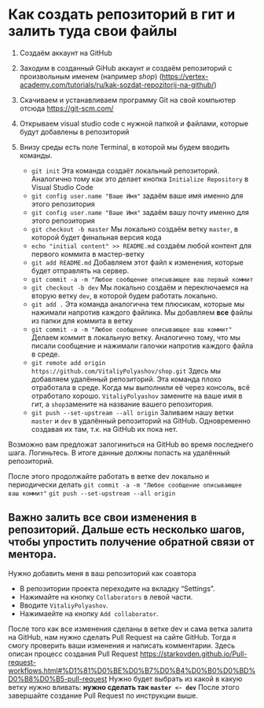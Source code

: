 # Как создать репозиторий в гит и залить туда свои файлы

1. Создаём аккаунт на GitHub
2. Заходим в созданный GiHub аккаунт и создаём репозиторий с произвольным именем (например *shop*)  (https://vertex-academy.com/tutorials/ru/kak-sozdat-repozitorij-na-github/)
3. Скачиваем и устанавливаем программу Git на свой компьютер отсюда https://git-scm.com/
4. Открываем visual studio code c нужной папкой и файлами, которые будут добавлены в репозиторий
5. Внизу среды есть поле Terminal, в которой мы будем вводить команды.

	 - `git init`  Эта команда создаёт локальный репозиторий. Аналогично тому как это делает кнопка `Initialize Repository` в Visual Studio Code
	 - 	`git config user.name "Ваше Имя"` задаём ваше имя именно для этого репозитория
	 - `git config user.name "Ваше Имя"` задаём вашу почту именно для этого репозитория
	 - `git checkout -b master` Мы локально создаём ветку `master`, в которой будет финальная версия кода
	 - `echo "initial content" >> README.md` создаём любой контент для первого коммита в мастер-ветку
	 - `git add README.md` Добавляем этот файл к изменения, которые будет отправлять на сервер.
	 - `git commit -a -m "Любое сообщение описывающее ваш первый коммит`
	 - `git checkout -b dev` Мы локально создаём и переключаемся на вторую ветку `dev`, в которой будем работать локально.
	 - `git add .` Эта команда аналогична тем плюсикам, которые мы нажимали напротив каждого файлика. Мы добавляем **все** файлы из папки для коммита в ветку
	 - `git commit -a -m "Любое сообщение описывающее ваш коммит"` Делаем коммит в локальную ветку. Аналогично тому, что мы писали сообщение и нажимали галочки напротив каждого файла в среде.
	 - `git remote add origin https://github.com/VitaliyPolyashov/shop.git` Здесь мы добавляем удалённый репозиторий. Эта команда плохо отработала в среде. Когда мы выполнили её через консоль, всё отработало хорошо. `VitaliyPolyashov` замените на ваше имя в гит, а `shop`замените на название вашего репозитория.
	 - `git push --set-upstream --all origin` Заливаем нашу ветки `master` и `dev` в удалённый репозиторий на GitHub. Одновременно создавая их там, т.к. на GitHub их пока нет.
	 
Возможно вам предложат залогиниться на GitHub во время последнего шага. Логиньтесь. В итоге данные должны попасть на удалённый репозиторий.

После этого продолжайте работать в ветке dev локально и периодически делать 
`git commit -a -m "Любое сообщение описывающее ваш коммит"`
`git push --set-upstream --all origin` 

## Важно залить все свои изменения в репозиторий. Дальше есть несколько шагов, чтобы упростить получение обратной связи от ментора.

Нужно добавить меня в ваш репозиторий как соавтора
-   В репозитории проекта переходите на вкладку “Settings”.
-   Нажимайте на кнопку  `Collaborators` в левой части.
-   Вводите `VitaliyPolyashov`.
-   Нажимаейте на кнопку  `Add collaborator`.

После того как все изменения сделаны в ветке dev и сама ветка залита на GitHub, нам нужно сделать Pull Request на сайте GitHub. Тогда я смогу проверить ваши изменения и написать комментарии.
Здесь описан процесс создания Pull Request
https://starkovden.github.io/Pull-request-workflows.html#%D1%81%D0%BE%D0%B7%D0%B4%D0%B0%D0%BD%D0%B8%D0%B5-pull-request
Нужно будет выбрать из какой в какую ветку нужно вливать: **нужно сделать так `master <- dev`**
После этого завершайте создание Pull Request по инструкции выше.